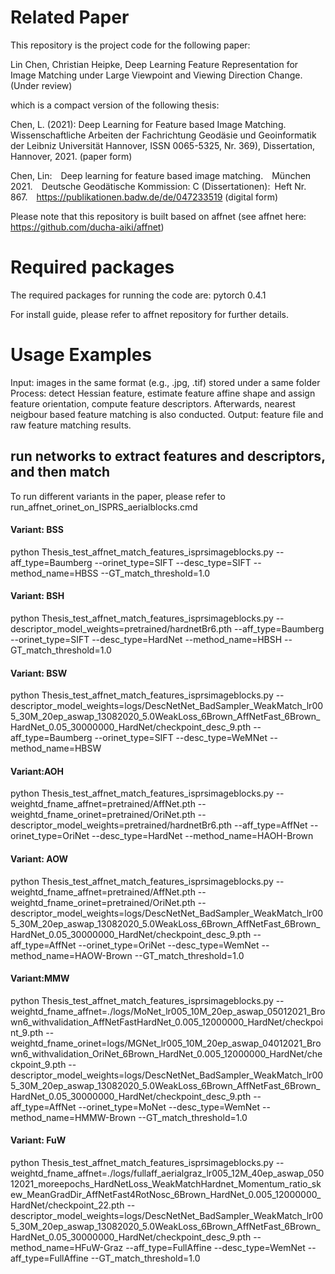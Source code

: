 # Related Paper
This repository is the project code for the following paper:

Lin Chen, Christian Heipke, Deep Learning Feature Representation for Image Matching under Large Viewpoint and Viewing Direction Change. (Under review)

which is a compact version of the following thesis:

Chen, L. (2021): Deep Learning for Feature based Image Matching. Wissenschaftliche Arbeiten der Fachrichtung Geodäsie und Geoinformatik der Leibniz Universität Hannover, ISSN 0065-5325, Nr. 369), Dissertation, Hannover, 2021. (paper form)

Chen, Lin: Deep learning for feature based image matching. München 2021. Deutsche Geodätische Kommission: C (Dissertationen): Heft Nr. 867. https://publikationen.badw.de/de/047233519 (digital form)

Please note that this repository is built based on affnet (see affnet here: https://github.com/ducha-aiki/affnet)

# Required packages

The required packages for running the code are:
pytorch 0.4.1

For install guide, please refer to affnet repository for further details.

# Usage Examples

Input: images in the same format (e.g., .jpg, .tif) stored under a same folder
Process: detect Hessian feature, estimate feature affine shape and assign feature orientation, compute feature descriptors. Afterwards, nearest neigbour based feature matching is also conducted.
Output: feature file and raw feature matching results.

## run networks to extract features and descriptors, and then match
To run different variants in the paper, please refer to run_affnet_orinet_on_ISPRS_aerialblocks.cmd
#### Variant: BSS
python Thesis_test_affnet_match_features_isprsimageblocks.py --aff_type=Baumberg --orinet_type=SIFT --desc_type=SIFT --method_name=HBSS --GT_match_threshold=1.0 

#### Variant: BSH
python Thesis_test_affnet_match_features_isprsimageblocks.py --descriptor_model_weights=pretrained/hardnetBr6.pth --aff_type=Baumberg --orinet_type=SIFT --desc_type=HardNet --method_name=HBSH --GT_match_threshold=1.0

#### Variant: BSW
python Thesis_test_affnet_match_features_isprsimageblocks.py --descriptor_model_weights=logs/DescNetNet_BadSampler_WeakMatch_lr005_30M_20ep_aswap_13082020_5.0WeakLoss_6Brown_AffNetFast_6Brown_HardNet_0.05_30000000_HardNet/checkpoint_desc_9.pth --aff_type=Baumberg --orinet_type=SIFT --desc_type=WeMNet --method_name=HBSW 

#### Variant:AOH
python Thesis_test_affnet_match_features_isprsimageblocks.py --weightd_fname_affnet=pretrained/AffNet.pth --weightd_fname_orinet=pretrained/OriNet.pth --descriptor_model_weights=pretrained/hardnetBr6.pth --aff_type=AffNet --orinet_type=OriNet --desc_type=HardNet --method_name=HAOH-Brown 

#### Variant: AOW
python Thesis_test_affnet_match_features_isprsimageblocks.py --weightd_fname_affnet=pretrained/AffNet.pth --weightd_fname_orinet=pretrained/OriNet.pth --descriptor_model_weights=logs/DescNetNet_BadSampler_WeakMatch_lr005_30M_20ep_aswap_13082020_5.0WeakLoss_6Brown_AffNetFast_6Brown_HardNet_0.05_30000000_HardNet/checkpoint_desc_9.pth --aff_type=AffNet --orinet_type=OriNet --desc_type=WemNet --method_name=HAOW-Brown --GT_match_threshold=1.0

#### Variant:MMW
python Thesis_test_affnet_match_features_isprsimageblocks.py --weightd_fname_affnet=./logs/MoNet_lr005_10M_20ep_aswap_05012021_Brown6_withvalidation_AffNetFastHardNet_0.005_12000000_HardNet/checkpoint_9.pth --weightd_fname_orinet=logs/MGNet_lr005_10M_20ep_aswap_04012021_Brown6_withvalidation_OriNet_6Brown_HardNet_0.005_12000000_HardNet/checkpoint_9.pth  --descriptor_model_weights=logs/DescNetNet_BadSampler_WeakMatch_lr005_30M_20ep_aswap_13082020_5.0WeakLoss_6Brown_AffNetFast_6Brown_HardNet_0.05_30000000_HardNet/checkpoint_desc_9.pth --aff_type=AffNet --orinet_type=MoNet --desc_type=WemNet --method_name=HMMW-Brown --GT_match_threshold=1.0

#### Variant: FuW
python Thesis_test_affnet_match_features_isprsimageblocks.py  --weightd_fname_affnet=./logs/fullaff_aerialgraz_lr005_12M_40ep_aswap_05012021_moreepochs_HardNetLoss_WeakMatchHardnet_Momentum_ratio_skew_MeanGradDir_AffNetFast4RotNosc_6Brown_HardNet_0.005_12000000_HardNet/checkpoint_22.pth --descriptor_model_weights=logs/DescNetNet_BadSampler_WeakMatch_lr005_30M_20ep_aswap_13082020_5.0WeakLoss_6Brown_AffNetFast_6Brown_HardNet_0.05_30000000_HardNet/checkpoint_desc_9.pth --method_name=HFuW-Graz --aff_type=FullAffine --desc_type=WemNet --aff_type=FullAffine --GT_match_threshold=1.0






